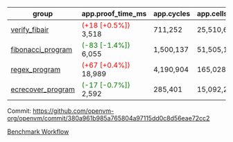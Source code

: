 | group | app.proof_time_ms | app.cycles | app.cells_used | leaf.proof_time_ms | leaf.cycles | leaf.cells_used |
| -- | -- | -- | -- | -- | -- | -- |
| [verify_fibair](https://github.com/openvm-org/openvm/blob/benchmark-results/benchmarks-pr/1227/verify_fibair-380a961b985a765804a97115dd0c8d56eae72cc2.md) |<span style='color: red'>(+18 [+0.5%])</span> 3,518 |  711,252 |  25,510,625 |- | - | - |
| [fibonacci_program](https://github.com/openvm-org/openvm/blob/benchmark-results/benchmarks-pr/1227/fibonacci-380a961b985a765804a97115dd0c8d56eae72cc2.md) |<span style='color: green'>(-83 [-1.4%])</span> 6,055 |  1,500,137 |  51,505,102 |- | - | - |
| [regex_program](https://github.com/openvm-org/openvm/blob/benchmark-results/benchmarks-pr/1227/regex-380a961b985a765804a97115dd0c8d56eae72cc2.md) |<span style='color: red'>(+67 [+0.4%])</span> 18,989 |  4,190,904 |  165,028,173 |- | - | - |
| [ecrecover_program](https://github.com/openvm-org/openvm/blob/benchmark-results/benchmarks-pr/1227/ecrecover-380a961b985a765804a97115dd0c8d56eae72cc2.md) |<span style='color: green'>(-17 [-0.7%])</span> 2,592 |  285,401 |  15,092,297 |- | - | - |


Commit: https://github.com/openvm-org/openvm/commit/380a961b985a765804a97115dd0c8d56eae72cc2

[Benchmark Workflow](https://github.com/openvm-org/openvm/actions/runs/12822235746)
